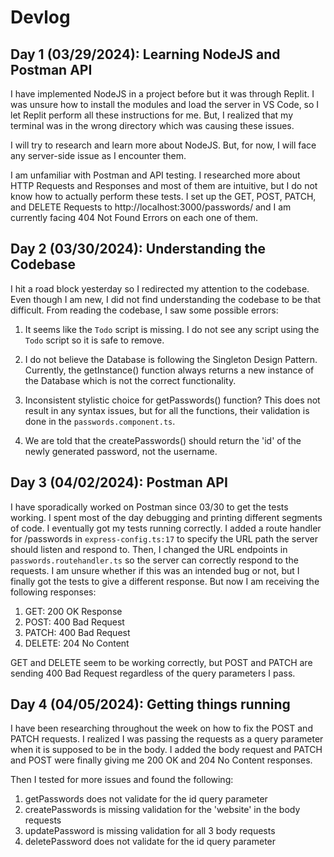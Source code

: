 # Devlog

## **Day 1 (03/29/2024): Learning NodeJS and Postman API**
I have implemented NodeJS in a project before but it was through Replit. I was unsure how to install the modules and load the server in VS Code, so I let Replit perform all these instructions for me. But, I realized that my terminal was in the wrong directory which was causing these issues. 

I will try to research and learn more about NodeJS. But, for now, I will face any server-side issue as I encounter them.

I am unfamiliar with Postman and API testing. I researched more about HTTP Requests and Responses and most of them are intuitive, but I do not know how to actually perform these tests. I set up the GET, POST, PATCH, and DELETE Requests to http://localhost:3000/passwords/ and I am currently facing 404 Not Found Errors on each one of them.

## **Day 2 (03/30/2024): Understanding the Codebase**
I hit a road block yesterday so I redirected my attention to the codebase. Even though I am new, I did not find understanding the codebase to be that difficult. From reading the codebase, I saw some possible errors: 

1. It seems like the `Todo` script is missing. I do not see any script using the `Todo` script so it is safe to remove.

2. I do not believe the Database is following the Singleton Design Pattern. Currently, the getInstance() function always returns a new instance of the Database which is not the correct functionality. 

3. Inconsistent stylistic choice for getPasswords() function? This does not result in any syntax issues, but for all the functions, their validation is done in the `passwords.component.ts`. 

4. We are told that the createPasswords() should return the 'id' of the newly generated password, not the username.

## **Day 3 (04/02/2024): Postman API**
I have sporadically worked on Postman since 03/30 to get the tests working. I spent most of the day debugging and printing different segments of code. I eventually got my tests running correctly. I added a route handler for /passwords in `express-config.ts:17` to specify the URL path the server should listen and respond to. Then, I changed the URL endpoints in `passwords.routehandler.ts` so the server can correctly respond to the requests. I am unsure whether if this was an intended bug or not, but I finally got the tests to give a different response. But now I am receiving the following responses:

1. GET: 200 OK Response
2. POST: 400 Bad Request
3. PATCH: 400 Bad Request
4. DELETE: 204 No Content

GET and DELETE seem to be working correctly, but POST and PATCH are sending 400 Bad Request regardless of the query parameters I pass.

## **Day 4 (04/05/2024): Getting things running**
I have been researching throughout the week on how to fix the POST and PATCH requests. I realized I was passing the requests as a query parameter when it is supposed to be in the body. I added the body request and PATCH and POST were finally giving me 200 OK and 204 No Content responses. 

Then I tested for more issues and found the following:

1. getPasswords does not validate for the id query parameter
2. createPasswords is missing validation for the 'website' in the body requests
3. updatePassword is missing validation for all 3 body requests
4. deletePassword does not validate for the id query parameter




